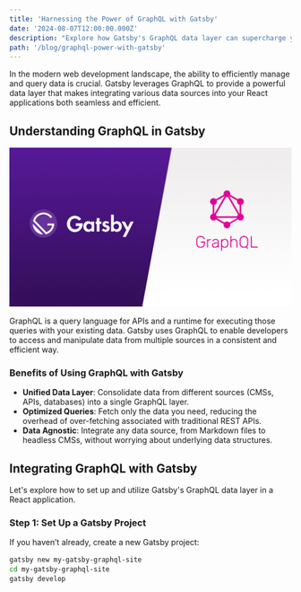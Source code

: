```yaml
---
title: 'Harnessing the Power of GraphQL with Gatsby'
date: '2024-08-07T12:00:00.000Z'
description: "Explore how Gatsby's GraphQL data layer can supercharge your React applications, providing seamless data integration and optimization."
path: '/blog/graphql-power-with-gatsby'
---
```


In the modern web development landscape, the ability to efficiently manage and query data is crucial. Gatsby leverages GraphQL to provide a powerful data layer that makes integrating various data sources into your React applications both seamless and efficient.

## Understanding GraphQL in Gatsby

![GraphQL and Gatsby](../images/graphql-gatsby.jpg)

GraphQL is a query language for APIs and a runtime for executing those queries with your existing data. Gatsby uses GraphQL to enable developers to access and manipulate data from multiple sources in a consistent and efficient way.

### Benefits of Using GraphQL with Gatsby

-   **Unified Data Layer**: Consolidate data from different sources (CMSs, APIs, databases) into a single GraphQL layer.
-   **Optimized Queries**: Fetch only the data you need, reducing the overhead of over-fetching associated with traditional REST APIs.
-   **Data Agnostic**: Integrate any data source, from Markdown files to headless CMSs, without worrying about underlying data structures.

## Integrating GraphQL with Gatsby

Let's explore how to set up and utilize Gatsby's GraphQL data layer in a React application.

### Step 1: Set Up a Gatsby Project

If you haven’t already, create a new Gatsby project:

```bash
gatsby new my-gatsby-graphql-site
cd my-gatsby-graphql-site
gatsby develop
```
